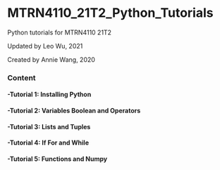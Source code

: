 # MTRN4110_21T2_Python_Tutorials

Python tutorials for MTRN4110 21T2

Updated by Leo Wu, 2021

Created by Annie Wang, 2020

### Content

#### -Tutorial 1: Installing Python

#### -Tutorial 2: Variables Boolean and Operators

#### -Tutorial 3: Lists and Tuples

#### -Tutorial 4: If For and While

#### -Tutorial 5: Functions and Numpy
